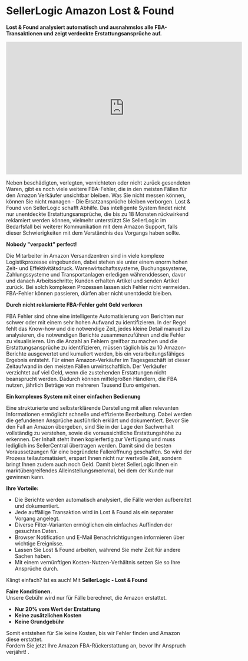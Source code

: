 # SellerLogic Amazon Lost & Found 

**Lost & Found analysiert automatisch und ausnahmslos alle FBA-Transaktionen
und zeigt verdeckte Erstattungsansprüche auf.** 

<iframe width="640" height="360" src="https://www.youtube.com/embed/ZM7ZhID4Ef8" frameborder="0" allow="accelerometer; autoplay; encrypted-media; gyroscope; picture-in-picture" allowfullscreen></iframe>

Neben beschädigten, verlegten, vernichteten oder nicht zurück gesendeten Waren, gibt es noch viele weitere FBA-Fehler, die in den meisten Fällen für den Amazon Verkäufer unsichtbar bleiben. Was Sie nicht messen können, können Sie nicht managen - Die Ersatzansprüche bleiben verborgen. Lost & Found von SellerLogic schafft Abhilfe. Das intelligente System findet nicht nur unentdeckte Erstattungsansprüche, die bis zu 18 Monaten rückwirkend reklamiert werden können, vielmehr unterstützt Sie SellerLogic im Bedarfsfall bei weiterer Kommunikation mit dem Amazon Support, falls dieser Schwierigkeiten mit dem Verständnis des Vorgangs haben sollte.

**Nobody "verpackt" perfect!** 

Die Mitarbeiter in Amazon Versandzentren sind in viele komplexe Logistikprozesse eingebunden, dabei stehen sie unter einem enorm hohen Zeit- und Effektivitätsdruck. Warenwirtschaftssysteme, Buchungssysteme, Zahlungssysteme und Transportanlagen erledigen währenddessen, davor und danach Arbeitsschritte; Kunden erhalten Artikel und senden Artikel zurück. Bei solch komplexen Prozessen lassen sich Fehler nicht vermeiden. FBA-Fehler können passieren, dürfen aber nicht unentdeckt bleiben.

**Durch nicht reklamierte FBA-Fehler geht Geld verloren**  

FBA Fehler sind ohne eine intelligente Automatisierung von Berichten nur schwer oder mit einem sehr hohen Aufwand zu identifizieren. 
In der Regel fehlt das Know-how und die notwendige Zeit, jedes kleine Detail manuell zu analysieren, die notwendigen Berichte zusammenzuführen 
und die Fehler zu visualisieren. Um die Anzahl an Fehlern greifbar zu machen und die Erstattungsansprüche zu identifizieren, müssen täglich 
bis zu 10 Amazon-Berichte ausgewertet und kumuliert werden, bis ein verarbeitungsfähiges Ergebnis entsteht. Für einen Amazon-Verkäufer im Tagesgeschäft ist dieser Zeitaufwand in den meisten Fällen unwirtschaftlich. Der Verkäufer verzichtet auf viel Geld, wenn die zustehenden Erstattungen nicht beansprucht werden. Dadurch können mittelgroßen Händlern, die FBA nutzen, jährlich Beträge von mehreren Tausend Euro entgehen. 

**Ein komplexes System mit einer einfachen Bedienung** 

Eine strukturierte und selbsterklärende Darstellung mit allen relevanten Informationen ermöglicht schnelle und effiziente Bearbeitung. Dabei werden die gefundenen Ansprüche ausführlich erklärt und dokumentiert. Bevor Sie den Fall an Amazon übergeben, sind Sie in der Lage den Sachverhalt vollständig zu verstehen, sowie die voraussichtliche Erstattungshöhe zu erkennen. Der Inhalt steht Ihnen kopierfertig zur Verfügung und muss lediglich ins SellerCentral übertragen werden. Damit sind die besten Voraussetzungen für eine begründete Falleröffnung geschaffen. So wird der Prozess teilautomatisiert, erspart Ihnen nicht nur wertvolle Zeit, sondern bringt Ihnen zudem auch noch Geld. Damit bietet SellerLogic Ihnen ein marktübergreifendes Alleinstellungsmerkmal, bei dem der Kunde nur gewinnen kann.   

**Ihre Vorteile:**  

- Die Berichte werden automatisch analysiert, die Fälle werden aufbereitet und dokumentiert.
- Jede auffällige Transaktion wird in Lost & Found als ein separater Vorgang angelegt.
- Diverse Filter-Varianten ermöglichen ein einfaches Auffinden der gesuchten Daten. 
- Browser Notification und E-Mail Benachrichtigungen informieren über wichtige Ereignisse.
- Lassen Sie Lost & Found arbeiten, während Sie mehr Zeit für andere Sachen haben.
- Mit einem vernünftigen Kosten-Nutzen-Verhältnis setzen Sie so Ihre Ansprüche durch. 

Klingt einfach? Ist es auch! Mit **SellerLogic - Lost & Found** 

**Faire Konditionen.**  
Unsere Gebühr wird nur für Fälle berechnet, die Amazon erstattet. 

- **Nur 20% vom Wert der Erstattung** 
- **Keine zusätzlichen Kosten** 
- **Keine Grundgebühr** 

Somit entstehen für Sie keine Kosten, bis wir Fehler finden und Amazon diese erstattet.  
Fordern Sie jetzt Ihre Amazon FBA-Rückerstattung an, bevor Ihr Anspruch verjährt! .

